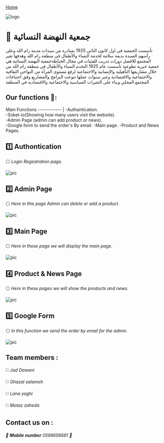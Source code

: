 [Home](http://localhost:3000/)


![logo](https://github.com/mutazzahdeh/MERN-PROJECT/blob/master/Project/client/src/images/logo.png?raw=true)

# :triangular_flag_on_post: جمعية النهضة النسائية
تأسست الجمعية في اول كانون الثاني 1925 بمبادرة من سيدات مدينة رام الله وعلى رأسهم السيدة بديعة سلامة لخدمة
                                                                                         النساء والأطفال في منطقة رام الله
   وهدفها تغير المجتمع للافضل دورات تدريب للفتيات في مجال الخياطةجمعية النهضة النسائية هي جمعية خيرية تطوعية تأسست عام 1925 التخدم النساء والأطفال في منطقة رام الله من خلال مشاريعها التأهيلية والإنسانية والاجتماعية لرفع مستوى المرأة من النواحي الثقافية والاجتماعية والاقتصادية وعبر سنوات عملها تنوعت البرامج والمشاريع وفق احتياجات المجتمع المحلي وبناء على التغيرات السياسية والاجتماعية والاقتصادية في المنطقة</p>


## Our functions  :pushpin:: 
Main Functions 
------------ | 
-Authantication.     
-Soket-io(Showing how many users visit the website). 	
-Admin Page (admin can add product or news).    
-Google form to send the order's By email.
-Main page. 
-Product and News Pages.




##  1️⃣  Authontication 
:white_circle: *Login Regestration page.*

![pic](https://media.discordapp.net/attachments/864108688205545473/876154444172128266/unknown.png?width=721&height=406)


## 2️⃣ Admin Page
:white_circle: *Here in this page Admin can delete or add a product.*


![pic](https://media.discordapp.net/attachments/864108688205545473/876157047173939210/unknown.png?width=721&height=406)



## 3️⃣ Main Page
:white_circle: *Here in these page we will display the main page.*


![pic](https://media.discordapp.net/attachments/874226536839020607/876158828679409674/mernproject.PNG?width=880&height=406)






## 4️⃣ Product & News Page
:white_circle: *Here in these pages we will show the products and news.*


![pic](https://media.discordapp.net/attachments/864108688205545473/876157149376561213/unknown.png?width=721&height=406)






## 5️⃣ Google Form
:white_circle: *In this function we send the order by email for the admin.*


![pic](https://media.discordapp.net/attachments/874226536839020607/876160023196233798/Capture.PNG?width=475&height=406)










## Team members :
◻️ *Jad Dawani* 

◻️ *Ghazal salameh*

◻️ *Lana yaghi*

◻️ *Motaz zaheda*


## Contact us on :

###### :small_red_triangle_down: **Mobile number** 0598656681 :iphone:


